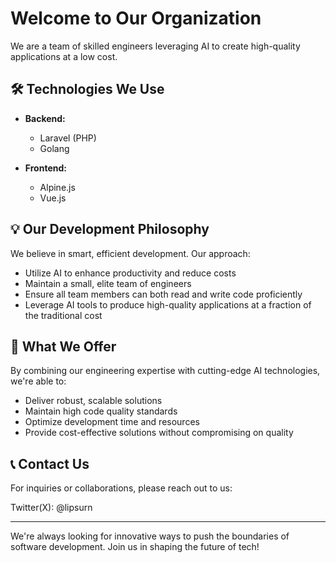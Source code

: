 # Welcome to Our Organization

We are a team of skilled engineers leveraging AI to create high-quality applications at a low cost.

## 🛠 Technologies We Use

- **Backend:**
  - Laravel (PHP)
  - Golang

- **Frontend:**
  - Alpine.js
  - Vue.js

## 💡 Our Development Philosophy

We believe in smart, efficient development. Our approach:

- Utilize AI to enhance productivity and reduce costs
- Maintain a small, elite team of engineers
- Ensure all team members can both read and write code proficiently
- Leverage AI tools to produce high-quality applications at a fraction of the traditional cost

## 🚀 What We Offer

By combining our engineering expertise with cutting-edge AI technologies, we're able to:

- Deliver robust, scalable solutions
- Maintain high code quality standards
- Optimize development time and resources
- Provide cost-effective solutions without compromising on quality

## 📞 Contact Us

For inquiries or collaborations, please reach out to us:

Twitter(X): @lipsurn

---

We're always looking for innovative ways to push the boundaries of software development. Join us in shaping the future of tech!
